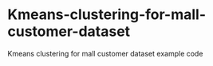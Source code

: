 # Kmeans-clustering-for-mall-customer-dataset
Kmeans clustering for mall customer dataset example code
